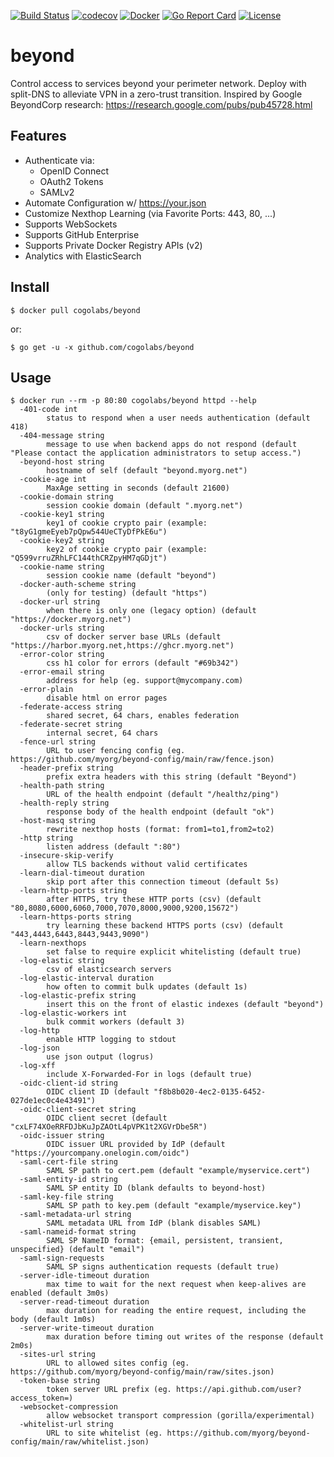 [![Build Status](https://travis-ci.org/cogolabs/beyond.svg?branch=master)](https://travis-ci.org/cogolabs/beyond)
[![codecov](https://codecov.io/gh/cogolabs/beyond/branch/master/graph/badge.svg)](https://codecov.io/gh/cogolabs/beyond)
[![Docker](https://github.com/cogolabs/beyond/actions/workflows/docker-publish.yml/badge.svg)](https://github.com/cogolabs/beyond/actions/workflows/docker-publish.yml)
[![Go Report Card](https://goreportcard.com/badge/github.com/cogolabs/beyond)](https://goreportcard.com/report/github.com/cogolabs/beyond)
[![License](https://img.shields.io/badge/License-Apache%202.0-blue.svg)](https://opensource.org/licenses/Apache-2.0)

# beyond
Control access to services beyond your perimeter network. Deploy with split-DNS to alleviate VPN in a zero-trust transition. Inspired by Google BeyondCorp research: https://research.google.com/pubs/pub45728.html

## Features
- Authenticate via:
  - OpenID Connect
  - OAuth2 Tokens
  - SAMLv2
- Automate Configuration w/ https://your.json
- Customize Nexthop Learning (via Favorite Ports: 443, 80, ...)
- Supports WebSockets
- Supports GitHub Enterprise
- Supports Private Docker Registry APIs (v2)
- Analytics with ElasticSearch

## Install
```
$ docker pull cogolabs/beyond
```
or:
```
$ go get -u -x github.com/cogolabs/beyond
```
## Usage
```
$ docker run --rm -p 80:80 cogolabs/beyond httpd --help
  -401-code int
    	status to respond when a user needs authentication (default 418)
  -404-message string
    	message to use when backend apps do not respond (default "Please contact the application administrators to setup access.")
  -beyond-host string
    	hostname of self (default "beyond.myorg.net")
  -cookie-age int
    	MaxAge setting in seconds (default 21600)
  -cookie-domain string
    	session cookie domain (default ".myorg.net")
  -cookie-key1 string
    	key1 of cookie crypto pair (example: "t8yG1gmeEyeb7pQpw544UeCTyDfPkE6u")
  -cookie-key2 string
    	key2 of cookie crypto pair (example: "Q599vrruZRhLFC144thCRZpyHM7qGDjt")
  -cookie-name string
    	session cookie name (default "beyond")
  -docker-auth-scheme string
    	(only for testing) (default "https")
  -docker-url string
    	when there is only one (legacy option) (default "https://docker.myorg.net")
  -docker-urls string
    	csv of docker server base URLs (default "https://harbor.myorg.net,https://ghcr.myorg.net")
  -error-color string
    	css h1 color for errors (default "#69b342")
  -error-email string
    	address for help (eg. support@mycompany.com)
  -error-plain
    	disable html on error pages
  -federate-access string
    	shared secret, 64 chars, enables federation
  -federate-secret string
    	internal secret, 64 chars
  -fence-url string
    	URL to user fencing config (eg. https://github.com/myorg/beyond-config/main/raw/fence.json)
  -header-prefix string
    	prefix extra headers with this string (default "Beyond")
  -health-path string
    	URL of the health endpoint (default "/healthz/ping")
  -health-reply string
    	response body of the health endpoint (default "ok")
  -host-masq string
    	rewrite nexthop hosts (format: from1=to1,from2=to2)
  -http string
    	listen address (default ":80")
  -insecure-skip-verify
    	allow TLS backends without valid certificates
  -learn-dial-timeout duration
    	skip port after this connection timeout (default 5s)
  -learn-http-ports string
    	after HTTPS, try these HTTP ports (csv) (default "80,8080,6000,6060,7000,7070,8000,9000,9200,15672")
  -learn-https-ports string
    	try learning these backend HTTPS ports (csv) (default "443,4443,6443,8443,9443,9090")
  -learn-nexthops
    	set false to require explicit whitelisting (default true)
  -log-elastic string
    	csv of elasticsearch servers
  -log-elastic-interval duration
    	how often to commit bulk updates (default 1s)
  -log-elastic-prefix string
    	insert this on the front of elastic indexes (default "beyond")
  -log-elastic-workers int
    	bulk commit workers (default 3)
  -log-http
    	enable HTTP logging to stdout
  -log-json
    	use json output (logrus)
  -log-xff
    	include X-Forwarded-For in logs (default true)
  -oidc-client-id string
    	OIDC client ID (default "f8b8b020-4ec2-0135-6452-027de1ec0c4e43491")
  -oidc-client-secret string
    	OIDC client secret (default "cxLF74XOeRRFDJbKuJpZAOtL4pVPK1t2XGVrDbe5R")
  -oidc-issuer string
    	OIDC issuer URL provided by IdP (default "https://yourcompany.onelogin.com/oidc")
  -saml-cert-file string
    	SAML SP path to cert.pem (default "example/myservice.cert")
  -saml-entity-id string
    	SAML SP entity ID (blank defaults to beyond-host)
  -saml-key-file string
    	SAML SP path to key.pem (default "example/myservice.key")
  -saml-metadata-url string
    	SAML metadata URL from IdP (blank disables SAML)
  -saml-nameid-format string
    	SAML SP NameID format: {email, persistent, transient, unspecified} (default "email")
  -saml-sign-requests
    	SAML SP signs authentication requests (default true)
  -server-idle-timeout duration
    	max time to wait for the next request when keep-alives are enabled (default 3m0s)
  -server-read-timeout duration
    	max duration for reading the entire request, including the body (default 1m0s)
  -server-write-timeout duration
    	max duration before timing out writes of the response (default 2m0s)
  -sites-url string
    	URL to allowed sites config (eg. https://github.com/myorg/beyond-config/main/raw/sites.json)
  -token-base string
    	token server URL prefix (eg. https://api.github.com/user?access_token=)
  -websocket-compression
    	allow websocket transport compression (gorilla/experimental)
  -whitelist-url string
    	URL to site whitelist (eg. https://github.com/myorg/beyond-config/main/raw/whitelist.json)
```
